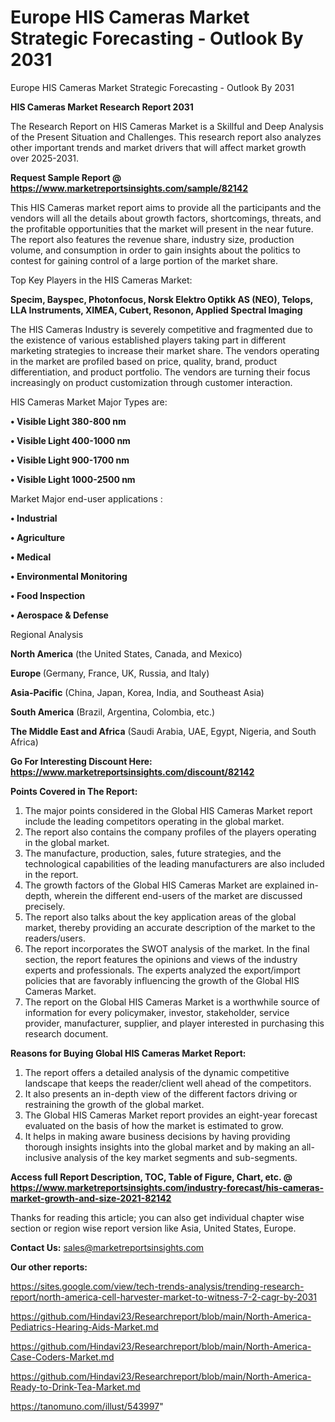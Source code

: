 # Europe HIS Cameras Market Strategic Forecasting - Outlook By 2031
Europe HIS Cameras Market Strategic Forecasting - Outlook By 2031

<strong>HIS Cameras Market Research Report 2031</strong>

The Research Report on HIS Cameras Market is a Skillful and Deep Analysis of the Present Situation and Challenges. This research report also analyzes other important trends and market drivers that will affect market growth over 2025-2031.

<strong>Request Sample Report @ <a href=https://www.marketreportsinsights.com/sample/82142>https://www.marketreportsinsights.com/sample/82142</a></strong>

This HIS Cameras market report aims to provide all the participants and the vendors will all the details about growth factors, shortcomings, threats, and the profitable opportunities that the market will present in the near future. The report also features the revenue share, industry size, production volume, and consumption in order to gain insights about the politics to contest for gaining control of a large portion of the market share.

Top Key Players in the HIS Cameras Market:

<strong>Specim, Bayspec, Photonfocus, Norsk Elektro Optikk AS (NEO), Telops, LLA Instruments, XIMEA, Cubert, Resonon, Applied Spectral Imaging</strong>

The HIS Cameras Industry is severely competitive and fragmented due to the existence of various established players taking part in different marketing strategies to increase their market share. The vendors operating in the market are profiled based on price, quality, brand, product differentiation, and product portfolio. The vendors are turning their focus increasingly on product customization through customer interaction.

HIS Cameras Market Major Types are:

<strong>• Visible Light 380-800 nm

• Visible Light 400-1000 nm

• Visible Light 900-1700 nm

• Visible Light 1000-2500 nm</strong>

Market Major end-user applications :

<strong>• Industrial

• Agriculture

• Medical

• Environmental Monitoring

• Food Inspection

• Aerospace & Defense</strong>

Regional Analysis

</u><strong><b>North America</b></strong> (the United States, Canada, and Mexico)

<strong><b>Europe </b></strong>(Germany, France, UK, Russia, and Italy)

<strong><b>Asia-Pacific</b></strong> (China, Japan, Korea, India, and Southeast Asia)

<strong><b>South America</b></strong> (Brazil, Argentina, Colombia, etc.)

<strong><b>The Middle East and Africa</b></strong> (Saudi Arabia, UAE, Egypt, Nigeria, and South Africa)

<strong>Go For Interesting Discount Here: <a href=https://www.marketreportsinsights.com/discount/82142>https://www.marketreportsinsights.com/discount/82142</a></strong>

<strong>Points Covered in The Report:</strong>
<ol>
  <li>The major points considered in the Global HIS Cameras Market report include the leading competitors operating in the global market.</li>
  <li>The report also contains the company profiles of the players operating in the global market.</li>
  <li>The manufacture, production, sales, future strategies, and the technological capabilities of the leading manufacturers are also included in the report.</li>
  <li>The growth factors of the Global HIS Cameras Market are explained in-depth, wherein the different end-users of the market are discussed precisely.</li>
  <li>The report also talks about the key application areas of the global market, thereby providing an accurate description of the market to the readers/users.</li>
  <li>The report incorporates the SWOT analysis of the market. In the final section, the report features the opinions and views of the industry experts and professionals. The experts analyzed the export/import policies that are favorably influencing the growth of the Global HIS Cameras Market.</li>
  <li>The report on the Global HIS Cameras Market is a worthwhile source of information for every policymaker, investor, stakeholder, service provider, manufacturer, supplier, and player interested in purchasing this research document.</li>
</ol>
<strong>Reasons for Buying Global HIS Cameras Market Report:</strong>

<ol>
  <li>The report offers a detailed analysis of the dynamic competitive landscape that keeps the reader/client well ahead of the competitors.</li>
  <li>It also presents an in-depth view of the different factors driving or restraining the growth of the global market.</li>
  <li>The Global HIS Cameras Market report provides an eight-year forecast evaluated on the basis of how the market is estimated to grow.</li>
  <li>It helps in making aware business decisions by having providing thorough insights insights into the global market and by making an all-inclusive analysis of the key market segments and sub-segments.</li>
</ol>
<strong>Access full Report Description, TOC, Table of Figure, Chart, etc. @ <a href=https://www.marketreportsinsights.com/industry-forecast/his-cameras-market-growth-and-size-2021-82142>https://www.marketreportsinsights.com/industry-forecast/his-cameras-market-growth-and-size-2021-82142</a></strong>


Thanks for reading this article; you can also get individual chapter wise section or region wise report version like Asia, United States, Europe.

<strong>Contact Us:</strong>
sales@marketreportsinsights.com

<strong>Our other reports:</strong>

<a href=https://sites.google.com/view/tech-trends-analysis/trending-research-report/north-america-cell-harvester-market-to-witness-7-2-cagr-by-2031>https://sites.google.com/view/tech-trends-analysis/trending-research-report/north-america-cell-harvester-market-to-witness-7-2-cagr-by-2031</a>

<a href=https://github.com/Hindavi23/Researchreport/blob/main/North-America-Pediatrics-Hearing-Aids-Market.md>https://github.com/Hindavi23/Researchreport/blob/main/North-America-Pediatrics-Hearing-Aids-Market.md</a>

<a href=https://github.com/Hindavi23/Researchreport/blob/main/North-America-Case-Coders-Market.md>https://github.com/Hindavi23/Researchreport/blob/main/North-America-Case-Coders-Market.md</a>

<a href=https://github.com/Hindavi23/Researchreport/blob/main/North-America-Ready-to-Drink-Tea-Market.md>https://github.com/Hindavi23/Researchreport/blob/main/North-America-Ready-to-Drink-Tea-Market.md</a>

<a href=https://tanomuno.com/illust/543997>https://tanomuno.com/illust/543997</a>"
